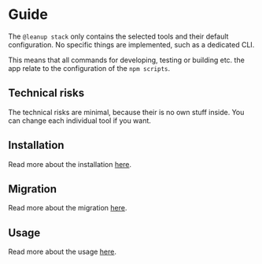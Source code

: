 # Guide

The `@leanup stack` only contains the selected tools and their default configuration. No specific things are implemented, such as a dedicated CLI.

This means that all commands for developing, testing or building etc. the app relate to the configuration of the `npm scripts`.

## Technical risks

The technical risks are minimal, because their is no own stuff inside. You can change each individual tool if you want.

## Installation

Read more about the installation [here](/1.0/guide/installation/).

## Migration

Read more about the migration [here](/1.0/guide/migration/).

## Usage

Read more about the usage [here](/1.0/guide/usage/).
